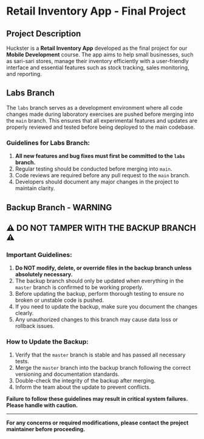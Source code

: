 # Retail Inventory App - Final Project

## Project Description
Huckster is a **Retail Inventory App** developed as the final project for our **Mobile Development** course. The app aims to help small businesses, such as sari-sari stores, manage their inventory efficiently with a user-friendly interface and essential features such as stock tracking, sales monitoring, and reporting.

## Labs Branch
The `labs` branch serves as a development environment where all code changes made during laboratory exercises are pushed before merging into the `main` branch. This ensures that all experimental features and updates are properly reviewed and tested before being deployed to the main codebase.

### Guidelines for Labs Branch:
1. **All new features and bug fixes must first be committed to the `labs` branch.**
2. Regular testing should be conducted before merging into `main`.
3. Code reviews are required before any pull request to the `main` branch.
4. Developers should document any major changes in the project to maintain clarity.

## Backup Branch - WARNING

## ⚠️ DO NOT TAMPER WITH THE BACKUP BRANCH ⚠️

### Important Guidelines:
1. **Do NOT modify, delete, or override files in the backup branch unless absolutely necessary.**
2. The backup branch should only be updated when everything in the `master` branch is confirmed to be working properly.
3. Before updating the backup, perform thorough testing to ensure no broken or unstable code is pushed.
4. If you need to update the backup, make sure you document the changes clearly.
5. Any unauthorized changes to this branch may cause data loss or rollback issues.

### How to Update the Backup:
1. Verify that the `master` branch is stable and has passed all necessary tests.
2. Merge the `master` branch into the backup branch following the correct versioning and documentation standards.
3. Double-check the integrity of the backup after merging.
4. Inform the team about the update to prevent conflicts.

**Failure to follow these guidelines may result in critical system failures. Please handle with caution.**

---

**For any concerns or required modifications, please contact the project maintainer before proceeding.**

